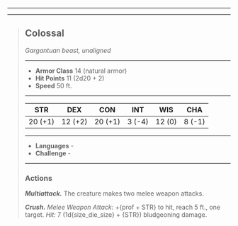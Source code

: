 ___
___
> ## Colossal
> *Gargantuan beast, unaligned*
> ___
> - **Armor Class** 14 (natural armor)
> - **Hit Points** 11 (2d20 + 2)
> - **Speed** 50 ft.
> ___
> |STR|DEX|CON|INT|WIS|CHA|
> |:---:|:---:|:---:|:---:|:---:|:---:|
> |20 (+1)|12 (+2)|20 (+1)|3 (-4)|12 (0)|8 (-1)|
> ___
> - **Languages** -
> - **Challenge** -
> ___
>
> ### Actions
> ***Multiattack.*** The creature makes two melee weapon attacks.
>
> ***Crush.*** *Melee Weapon Attack:* +{prof + STR} to hit, reach 5 ft., one target. *Hit:* 7 (1d{size_die_size} + {STR}) bludgeoning damage.

